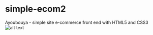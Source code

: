 # simple-ecom2
Ayoubouya - simple site e-commerce front end with HTML5 and CSS3
![alt text](https://user-images.githubusercontent.com/23188047/101171077-f53e2280-3647-11eb-9380-16f401d0fe0e.gif)

